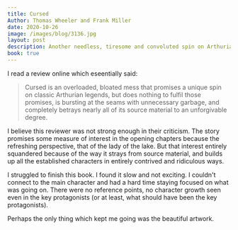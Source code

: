 ```yaml
---
title: Cursed
Author: Thomas Wheeler and Frank Miller
date: 2020-10-26
image: /images/blog/3136.jpg
layout: post
description: Another needless, tiresome and convoluted spin on Arthurian legend. On a positive note, the book had some lovely illustrations by the always excellent Frank Miller
book: true
---
```


I read a review online which eseentially said:

> Cursed is an overloaded, bloated mess that promises a unique spin on classic Arthurian legends, but does nothing to fulfil those promises, is bursting at the seams with unnecessary garbage, and completely betrays nearly all of its source material to an unforgivable degree.

I believe this reviewer was not strong enough in their criticism. The story promises some measure of interest in the opening chapters because the refreshing perspective, that of the lady of the lake. But that interest entirely squandered because of the way it strays from source material, and builds up all the established characters in entirely contrived and ridiculous ways.

I struggled to finish this book. I found it slow and not exciting. I couldn't connect to the main character and had a hard time staying focused on what was going on. There were no reference points, no character growth seen even in the key protagonists (or at least, what should have been the key protagonists).

Perhaps the only thing which kept me going was the beautiful artwork.
